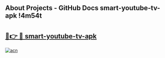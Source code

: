 ## About Projects - GitHub Docs smart-youtube-tv-apk !4m54t

# <h2><a href="https://andorid.site?title=smart-youtube-tv-apk&ref=19M">🔗👉 🔴 smart-youtube-tv-apk</a></h2>

[![acn](https://github.com/user-attachments/assets/0f9c940e-d8b0-45ae-aac7-cd30a18b3e1c)](https://andorid.site?title=smart-youtube-tv-apk&ref=19M)
